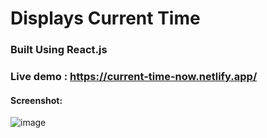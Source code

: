 # Displays Current Time
### Built Using React.js
### Live demo : https://current-time-now.netlify.app/
#### Screenshot:
![image](https://github.com/arjuncvinod/Digital-Clock/assets/68469520/2a9c2a57-c229-4985-98c9-f3aa9d6aafc5)

